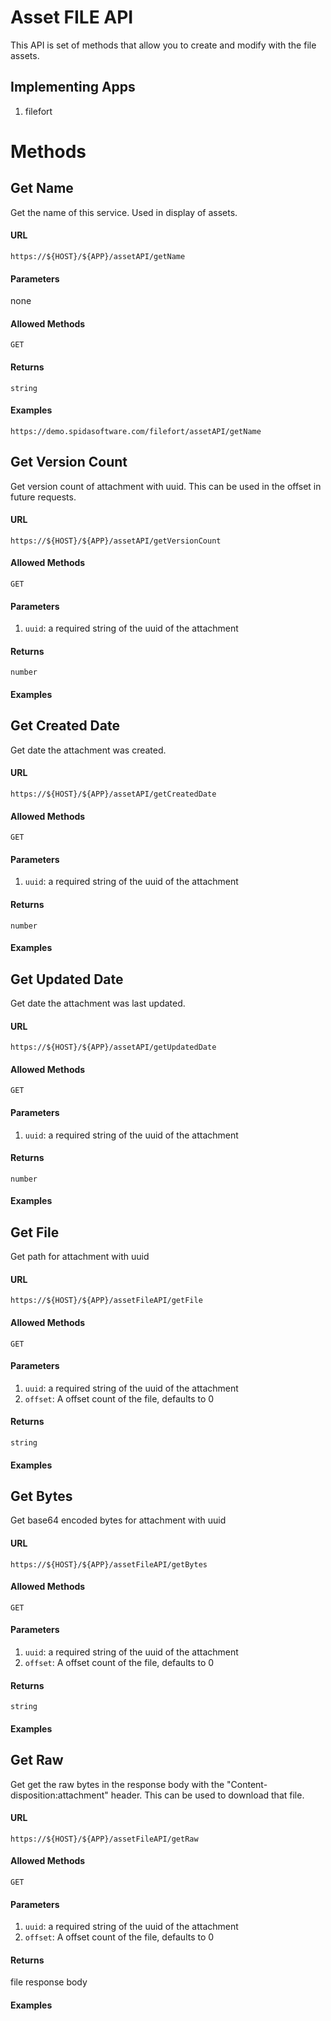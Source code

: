 Asset FILE API
============

This API is set of methods that allow you to create and modify with the file assets.  

## Implementing Apps

1. filefort

Methods
========

Get Name
----------

Get the name of this service.  Used in display of assets.

#### URL

`https://${HOST}/${APP}/assetAPI/getName`

#### Parameters

none

#### Allowed Methods

`GET`

#### Returns

`string`

#### Examples

`https://demo.spidasoftware.com/filefort/assetAPI/getName`

Get Version Count
----------

Get version count of attachment with uuid.  This can be used in the offset in future requests.

#### URL

`https://${HOST}/${APP}/assetAPI/getVersionCount`

#### Allowed Methods

`GET`

#### Parameters

1. `uuid`: a required string of the uuid of the attachment

#### Returns

`number`

#### Examples

Get Created Date
----------

Get date the attachment was created.

#### URL

`https://${HOST}/${APP}/assetAPI/getCreatedDate`

#### Allowed Methods

`GET`

#### Parameters

1. `uuid`: a required string of the uuid of the attachment

#### Returns

`number`

#### Examples

Get Updated Date
----------

Get date the attachment was last updated.

#### URL

`https://${HOST}/${APP}/assetAPI/getUpdatedDate`

#### Allowed Methods

`GET`

#### Parameters

1. `uuid`: a required string of the uuid of the attachment

#### Returns

`number`

#### Examples

Get File
----------

Get path for attachment with uuid

#### URL

`https://${HOST}/${APP}/assetFileAPI/getFile`

#### Allowed Methods

`GET`

#### Parameters

1. `uuid`: a required string of the uuid of the attachment
1. `offset`: A offset count of the file, defaults to 0

#### Returns

`string`

#### Examples

Get Bytes
----------

Get base64 encoded bytes for attachment with uuid

#### URL

`https://${HOST}/${APP}/assetFileAPI/getBytes`

#### Allowed Methods

`GET`

#### Parameters

1. `uuid`: a required string of the uuid of the attachment
1. `offset`: A offset count of the file, defaults to 0

#### Returns

`string`

#### Examples

Get Raw
----------

Get get the raw bytes in the response body with the "Content-disposition:attachment" header.  This can be used to download that file.

#### URL

`https://${HOST}/${APP}/assetFileAPI/getRaw`

#### Allowed Methods

`GET`

#### Parameters

1. `uuid`: a required string of the uuid of the attachment
1. `offset`: A offset count of the file, defaults to 0

#### Returns

file response body

#### Examples
